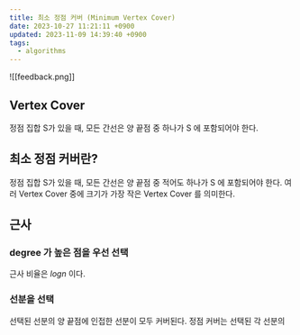 ```yaml
---
title: 최소 정점 커버 (Minimum Vertex Cover)
date: 2023-10-27 11:21:11 +0900
updated: 2023-11-09 14:39:40 +0900
tags:
  - algorithms
---
```


![[feedback.png]]

##  Vertex Cover

정점 집합 S가 있을 때, 모든 간선은 양 끝점 중 하나가 S 에 포함되어야 한다.

## 최소 정점 커버란?

정점 집합 S가 있을 때, 모든 간선은 양 끝점 중 적어도 하나가 S 에 포함되어야 한다.
여러 Vertex Cover 중에 크기가 가장 작은 Vertex Cover 를 의미한다.

## 근사

### degree 가 높은 점을 우선 선택

근사 비율은 $log n$ 이다.

### 선분을 선택

선택된 선분의 양 끝점에 인접한 선분이 모두 커버된다. 정점 커버는 선택된 각 선분의 